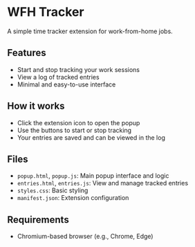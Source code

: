 # WFH Tracker

A simple time tracker extension for work-from-home jobs.

## Features
- Start and stop tracking your work sessions
- View a log of tracked entries
- Minimal and easy-to-use interface

## How it works
- Click the extension icon to open the popup
- Use the buttons to start or stop tracking
- Your entries are saved and can be viewed in the log

## Files
- `popup.html`, `popup.js`: Main popup interface and logic
- `entries.html`, `entries.js`: View and manage tracked entries
- `styles.css`: Basic styling
- `manifest.json`: Extension configuration

## Requirements
- Chromium-based browser (e.g., Chrome, Edge)
